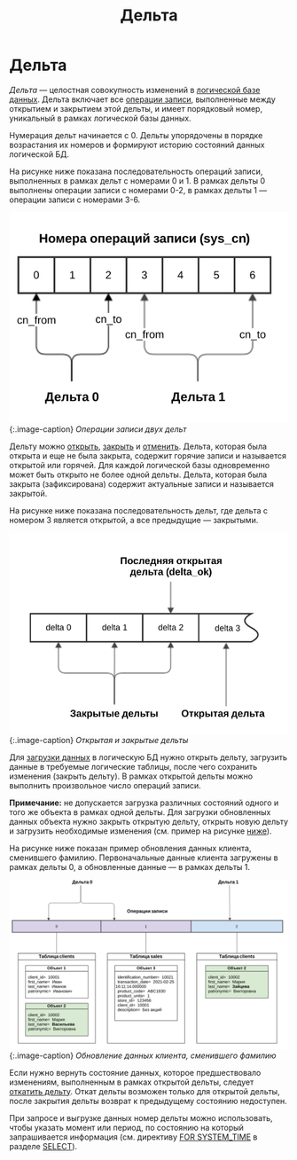 ﻿---
layout: default
title: Дельта
nav_order: 12
parent: Основные понятия
grand_parent: Обзор понятий, компонентов и связей
has_children: false
has_toc: false
---

# Дельта

_Дельта_ — целостная совокупность изменений в [логической базе данных](../Логическая_база_данных/Логическая_база_данных.md). 
Дельта включает все [операции записи](../Операция_записи/Операция_записи.md), 
выполненные между открытием и закрытием этой дельты, и имеет порядковый номер, уникальный в рамках 
логической базы данных.

Нумерация дельт начинается с 0. Дельты упорядочены в порядке возрастания их номеров и формируют историю 
состояний данных логической БД.

На рисунке ниже показана последовательность операций записи, выполненных в рамках дельт с номерами 0 и 1. 
В рамках дельты 0 выполнены операции записи с номерами 0-2, в рамках дельты 1 — операции записи с номерами 3-6.

![](Операции_в_дельте.svg)
{:.image-caption}
*Операции записи двух дельт*

Дельту можно [открыть](../../../Справочная_информация/Запросы_SQLplus/BEGIN_DELTA/BEGIN_DELTA.md), 
[закрыть](../../../Справочная_информация/Запросы_SQLplus/COMMIT_DELTA/COMMIT_DELTA.md) и 
[отменить](../../../Справочная_информация/Запросы_SQLplus/ROLLBACK_DELTA/ROLLBACK_DELTA.md). 
Дельта, которая была открыта и еще не была закрыта, содержит горячие записи и называется открытой 
или горячей. Для каждой логической базы одновременно может быть открыто не более одной дельты. 
Дельта, которая была закрыта (зафиксирована) содержит актуальные записи и называется закрытой.

На рисунке ниже показана последовательность дельт, где дельта с номером 3 является открытой, а все 
предыдущие — закрытыми.

![](Типы_дельт.svg)
{:.image-caption}
*Открытая и закрытые дельты*

Для [загрузки данных](../../../Работа_с_системой/Загрузка_данных/Загрузка_данных.md) 
в логическую БД нужно открыть дельту, загрузить данные в требуемые логические таблицы, 
после чего сохранить изменения (закрыть дельту). В рамках открытой дельты можно выполнить 
произвольное число операций записи.

**Примечание:** не допускается загрузка различных состояний одного и того же объекта 
в рамках одной дельты. Для загрузки обновленных данных объекта нужно закрыть открытую дельту, открыть 
новую дельту и загрузить необходимые изменения (см. пример на рисунке [ниже](#img_data_update)).

На рисунке ниже показан пример обновления данных клиента, сменившего фамилию. Первоначальные данные 
клиента загружены в рамках дельты 0, а обновленные данные — в рамках дельты 1.

<a id="img_data_update"></a>
![](Обновление_данных.svg)
{:.image-caption}
*Обновление данных клиента, сменившего фамилию*

Если нужно вернуть состояние данных, которое предшествовало изменениям, выполненным в рамках открытой 
дельты, следует [откатить дельту](../../../Справочная_информация/Запросы_SQLplus/ROLLBACK_DELTA/ROLLBACK_DELTA.md). 
Откат дельты возможен только для открытой дельты, после закрытия дельты возврат к предыдущему состоянию 
недоступен.

При запросе и выгрузке данных номер дельты можно использовать, чтобы указать момент или период, 
по состоянию на который запрашивается информация (см. директиву [FOR SYSTEM_TIME](../../../Справочная_информация/Запросы_SQLplus/SELECT/SELECT.md#sect_for_system_time) 
в разделе [SELECT](../../../Справочная_информация/Запросы_SQLplus/SELECT/SELECT.md)).